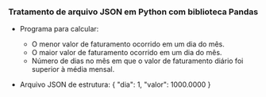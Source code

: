 ### Tratamento de arquivo JSON em Python com biblioteca Pandas

- Programa para calcular:
	- O menor valor de faturamento ocorrido em um dia do mês.
	- O maior valor de faturamento ocorrido em um dia do mês.
	- Número de dias no mês em que o valor de faturamento diário foi superior à média mensal.

- Arquivo JSON de estrutura:
	{
		"dia": 1,
		"valor": 1000.0000
	}
